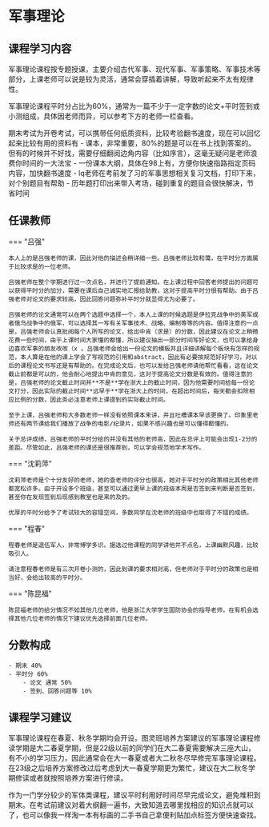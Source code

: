 # 军事理论


## 课程学习内容

军事理论课程按专题授课，主要介绍古代军事、现代军事、军事策略、军事技术等部分，上课老师可以说是较为灵活，通常会穿插着讲解，导致听起来不太有规律性。

军事理论课程平时分占比为60%，通常为一篇不少于一定字数的论文+平时签到或小测组成，具体因老师而异，可以参考下方的老师一栏查看。

期末考试为开卷考试，可以携带任何纸质资料，比较考验翻书速度，现在可以回忆起来比较有用的资料有
    - 课本，非常重要，80%的题是可以在书上找到答案的。但有的时候并不好找，需要仔细翻阅边角内容（比如序言），这毫无疑问是老师浪费你时间的一大法宝
    - 一份课本大纲，具体在98上有，方便你快速指路指定页码内容，加快翻书速度
    - lq老师在考前发了习的军事思想相关复习文档，打印下来，对个别题目有帮助
    - 历年题打印出来带入考场，碰到重复的题目会很快解决，节省时间


## 任课教师

=== "吕强"

    本人上的是吕强老师的课，因此对他的描述会稍详细一些。吕强老师比较和蔼，在平时分方面属于比较求是的一位老师。

    吕强老师在整个学期进行过一次点名，并进行了提前通知。在上课过程中回答老师提出的问题可以获得平时分的加分，需要在课后自己诚实地汇报给助教，这对于提高平时分很有帮助。由于吕强老师对论文的要求较高，因此回答问题弥补平时分就显得尤为必要了。

    吕强老师的论文通常可以在两个选题中选择一个，本人上课的时候选题是伊拉克战争中的美军或者俄乌战争中的俄军，可以选择其一写有关军事技术、战略、编制等等的内容。值得注意的一点是，吕强老师会认真批阅每个人所写的论文，给出中肯（求是）的分数，因此建议在论文上稍微花费一些时间，由于上课时间大家懂的都懂，所以建议抽出一部分时间写好论文，也可以拿给身边喜欢军事的朋友改改（x 。吕强老师会给出一份论文的模板并且详细讲解每个板块有怎样的规范，本人算是在他的课上学会了写规范的引用和abstract，因此有必要按规范好好学习，对以后的课程论文书写还是有帮助的。在完成论文后，也可以发给吕强老师请他帮忙看看，这在论文截止前都是可以的，他会耐心地提出中肯的意见，这对于提高论文分数是有效的。值得注意的是，吕强老师的论文截止时间并**不是**学在浙大上的截止时间，因为他需要时间给每一份论文打分，因此实际的截止时间**远早于**学在浙大上的时间，在超出时间后，每天都会扣除相应比例的分数，因此务必注意老师上课提到的实际截止时间。

    至于上课，吕强老师和大多数老师一样没有依照课本来讲，并且吐槽课本早该更换了。印象里老师还有两节课给我们播放了战争的电影/纪录片，如果不感兴趣也是可以懂得都懂的。

    关于总评成绩，吕强老师的平时分给的并没有其他的老师高，因此在总评上可能会出现1-2分的差距。尽管如此，吕强老师的课还是很推荐到，可以学会规范地学术写作。

=== "沈莉萍"

    沈莉萍老师是个十分友好的老师，她的查老师的评分也很高，她对于平时分的政策相比其他老师都宽松许多。由于开设多个班级，甚至可以通过更早上课的班级本周是否签到来判断是否签到，甚至你在发现签到后现感到教室也是来的及的。

    优厚的平时分给予了考试较大的容错空间，多数同学在沈老师的班级中也取得了不错的成绩。

=== "程春"

    程春老师是退伍军人，非常博学多识。据选过他课程的同学讲他并不点名，上课幽默风趣，比较吸引人。
    
    请注意程春老师是有三次开卷小测的，因此到课的要求相对高，但老师对于平时分的政策也是相当好，会给出较高的平时分。

=== "陈昆福"

    陈昆福老师的给分情况不如其他几位老师，他是浙江大学学生国防协会的指导老师，在有机会选择其他几位老师的情况下建议优先选择前面几位老师。

## 分数构成

    - 期末 40%
    - 平时分 60%
        - 论文 通常 50%
        - 签到、回答问题等 10%


## 课程学习建议

军事理论课程在春夏、秋冬学期均会开设。图灵班培养方案建议的军事理论课程修读学期是大二春夏学期，但是22级以前的同学们在大二春夏需要解决三座大山，有不小的学习压力，因此通常会在大一春夏或者大二秋冬尽早修完军事理论课程。在23级之后培养方案修改过后考虑到大一春夏学期更为繁忙，建议在大二秋冬学期修读或者就按照培养方案进行修读。

作为一门学分较少的军体类课程，建议平时利用好时间尽早完成论文，避免堆积到期末。在考试前建议对着大纲翻一遍书，大致知道去哪里找相应的知识点就可以了，也可以像我一样淘一本有标画的二手书自己拿便利贴加点标签方便快速查找。

